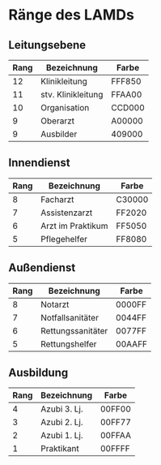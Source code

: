 # Ränge des LAMDs

## Leitungsebene

| Rang | Bezeichnung        | Farbe  |
|------|--------------------|--------|
| 12   | Klinikleitung      | FFF850 |
| 11   | stv. Klinikleitung | FFAA00 |
| 10   | Organisation       | CCD000 |
| 9    | Oberarzt           | A00000 |
| 9    | Ausbilder          | 409000 |

## Innendienst

| Rang | Bezeichnung       | Farbe  |
|------|-------------------|--------|
| 8    | Facharzt          | C30000 |
| 7    | Assistenzarzt     | FF2020 |
| 6    | Arzt im Praktikum | FF5050 |
| 5    | Pflegehelfer      | FF8080 |

## Außendienst

| Rang | Bezeichnung       | Farbe  |
|------|-------------------|--------|
| 8    | Notarzt           | 0000FF |
| 7    | Notfallsanitäter  | 0044FF |
| 6    | Rettungssanitäter | 0077FF |
| 5    | Rettungshelfer    | 00AAFF |

## Ausbildung

| Rang | Bezeichnung  | Farbe  |
|------|--------------|--------|
| 4    | Azubi 3. Lj. | 00FF00 |
| 3    | Azubi 2. Lj. | 00FF77 |
| 2    | Azubi 1. Lj. | 00FFAA |
| 1    | Praktikant   | 00FFFF |
